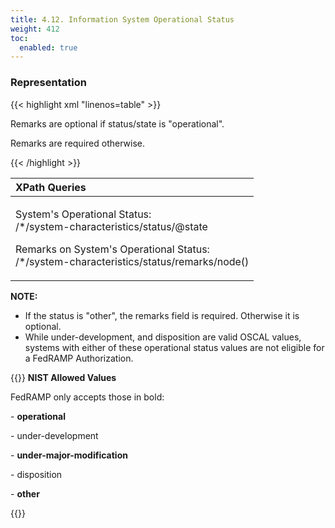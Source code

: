 ```yaml
---
title: 4.12. Information System Operational Status
weight: 412
toc:
  enabled: true
---
```


### **Representation**

{{< highlight xml "linenos=table" >}}
   <system-characteristics>
      <!-- cut -->
      <!-- security-impact-level -->
      <status state="operational">
         <remarks>
            <p>Remarks are optional if status/state is "operational".</p>
            <p>Remarks are required otherwise.</p>
         </remarks>
      </status>
      <!-- leveraged-authorization -->
      <!-- cut -->
   </system-characteristics>
{{< /highlight >}}



|**XPath Queries**|
| :- |
|<p>System's Operational Status:<br>/\*/system-characteristics/status/@state</p><p>Remarks on System's Operational Status:<br>/\*/system-characteristics/status/remarks/node()</p><p></p>|

**NOTE:** 

- If the status is "other", the remarks field is required. Otherwise it is optional.
- While under-development, and disposition are valid OSCAL values, systems with either of these operational status values are not eligible for a FedRAMP Authorization.

{{<callout>}}
**NIST Allowed Values**</p><p>
FedRAMP only accepts those in bold:</p> <p>- **operational**</p><p>- under-development</p><p>- **under-major-modification**</p><p>- disposition</p><p>- **other**</p><p>
{{</callout>}}